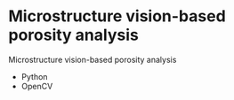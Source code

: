 # Microstructure vision-based porosity analysis


Microstructure vision-based porosity analysis

- Python
- OpenCV
